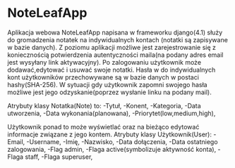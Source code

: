 # NoteLeafApp

Aplikacja webowa NoteLeafApp napisana w frameworku django(4.1) służy do gromadzenia notatek na indywidualnych kontach
(notatki są zapisywane w bazie danych). Z poziomu aplikacji możliwe jest zarejestrowanie się z 
koniecznością potwierdzenia autentyczności maila(na podany adres email jest wysyłany link aktywacyjny).
Po zalogowaniu użytkownik może dodawać,edytować i usuwać swoje notatki.
Hasła w do indywidualnych kont użytkowników przechowywane są w bazie danych w postaci hashy(SHA-256).
W sytuacji gdy użytkownik zapomni swojego hasła możliwe jest jego odzyskanie(poprzez wysłanie linku na podany mail).

Atrybuty klasy Notatka(Note) to:
	-Tytuł,
	-Konent,
	-Kategoria,
	-Data utworzenia,
	-Data wykonania(planowana),
	-Priorytet(low,medium,high),
	
	
Użytkownik ponad to może wyświetlać oraz na bieżąco edytować informacje związane z jego kontem.
Atrybuty klasy Użytkownik(User):
	-Email,
	-Username,
	-Imię,
	-Nazwisko,
	-Data dołączenia,
	-Data ostatniego zalogowania,
	-Flag admin,
	-Flaga active(symbolizuje aktywność konta),
	-Flaga staff,
	-Flaga superuser,

